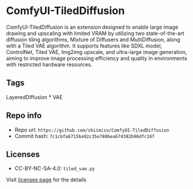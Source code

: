 # ComfyUI-TiledDiffusion
ComfyUI-TiledDiffusion is an extension designed to enable large image drawing and upscaling with limited VRAM by utilizing two state-of-the-art diffusion tiling algorithms, Mixture of Diffusers and MultiDiffusion, along with a Tiled VAE algorithm. It supports features like SDXL model, ControlNet, Tiled VAE, Img2img upscale, and ultra-large image generation, aiming to improve image processing efficiency and quality in environments with restricted hardware resources.

## Tags
LayeredDiffusion * VAE

## Repo info
- Repo url: `https://github.com/shiimizu/ComfyUI-TiledDiffusion`
- Commit hash: `7c1cbfa6715ba92c35e788bea674382b96dfc16f`

## Licenses
- CC-BY-NC-SA-4.0: `tiled_vae.py`

Visit [licenses page](licenses.md) for the details

